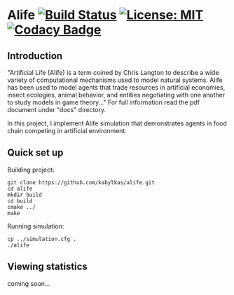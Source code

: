 # Alife [![Build Status](https://travis-ci.com/kabylkas/alife.svg?branch=master)](https://travis-ci.com/kabylkas/alife) [![License: MIT](https://img.shields.io/badge/License-MIT-yellow.svg)](https://opensource.org/licenses/MIT) [![Codacy Badge](https://api.codacy.com/project/badge/Grade/015f1ca8ff054715a0a8fadfd4c5f545)](https://app.codacy.com/app/kabylkas/alife?utm_source=github.com&utm_medium=referral&utm_content=kabylkas/alife&utm_campaign=Badge_Grade_Dashboard)

## Introduction
"Artificial Life (Alife) is a term coined by Chris Langton to describe a wide variety of computational mechanisms used to model natural systems. Alife has been used to model agents that trade resources in artificial economies, insect ecologies, animal behavior, and entities negotiating with one another to study models in game theory..."
For full information read the pdf document under "docs" directory.

In this project, I implement Alife simulation that demonstrates agents in food chain competing in artificial environment.

## Quick set up
Building project:
```
git clone https://github.com/kabylkas/alife.git
cd alife
mkdir build
cd build
cmake ../
make
```

Running simulation:
```
cp ../simulation.cfg .
./alife
```

## Viewing statistics
coming soon...
